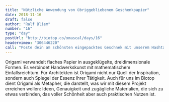 ```yaml
---
title: "Nützliche Anwendung von übriggebliebenem Geschenkpapier"
date: 2018-11-16
draft: false
author: "Ralf Bliem"
number: "16"
type: "day"
postUrl: "http://biotop.co/xmascal/days/16"
headervimeo: "306446220"
call: "Poste dein am schönsten eingepacktes Geschnek mit unserem Hashtag #biotop_advent. Preis: Foldscope!"
---
```

Origami verwandelt flaches Papier in ausgeklügelte, dreidimensionale Formen. Es verbindet Handwerkskunst mit mathematischem Einfallsreichtum. Für Architekten ist Origami nicht nur Quell der Inspiration, sondern auch Spiegel der Essenz ihrer Tätigkeit. Auch für uns im Biotop dient Origami als Metapher, die darstellt, was wir mit diesem Projekt erreichen wollen: Ideen, Genauigkeit und zugägliche Materialien, die sich zu etwas verbinden, das voller Schönheit aber auch praktischen Nutzen ist.

<!--more-->
